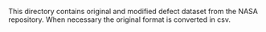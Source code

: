 This directory contains original and modified defect dataset from the NASA repository. 
When necessary the original format is converted in csv.

